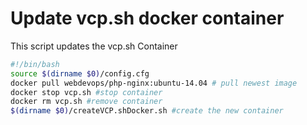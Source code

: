 # Update vcp.sh docker container

This script updates the vcp.sh Container

```bash
#!/bin/bash
source $(dirname $0)/config.cfg
docker pull webdevops/php-nginx:ubuntu-14.04 # pull newest image
docker stop vcp.sh #stop container
docker rm vcp.sh #remove container
$(dirname $0)/createVCP.shDocker.sh #create the new container
```

